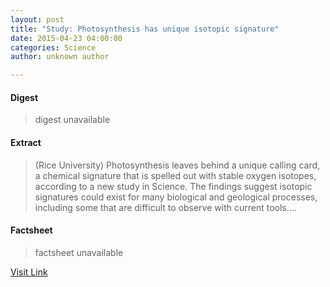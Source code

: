 ```yaml
---
layout: post
title: "Study: Photosynthesis has unique isotopic signature"
date: 2015-04-23 04:00:00
categories: Science
author: unknown author

---
```



#### Digest
>digest unavailable

#### Extract
>(Rice University) Photosynthesis leaves behind a unique calling card, a chemical signature that is spelled out with stable oxygen isotopes, according to a new study in Science. The findings suggest isotopic signatures could exist for many biological and geological processes, including some that are difficult to observe with current tools....

#### Factsheet
>factsheet unavailable

[Visit Link](http://www.eurekalert.org/pub_releases/2015-04/ru-sph042115.php)


